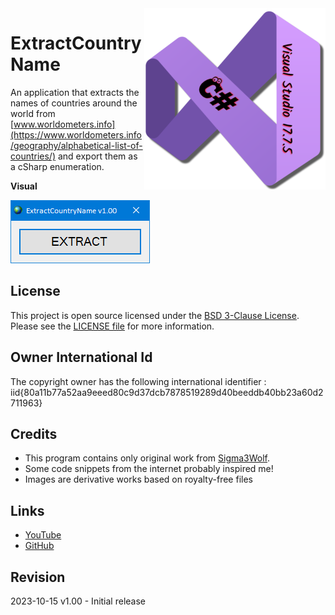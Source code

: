 <img src="/images/cSharp_17.7.5.png" align="right" height="290"/>

# ExtractCountryName

An application that extracts the names of countries around the world
from [www.worldometers.info](https://www.worldometers.info/geography/alphabetical-list-of-countries/)
and export them as a cSharp enumeration.

**Visual**

![ExtractCountryName output](images/visual.png)

## License

This project is open source licensed under the [BSD 3-Clause License](https://opensource.org/license/bsd-3-clause/).
Please see the [LICENSE file](/LICENSE.txt) for more information.

## Owner International Id

The copyright owner has the following international identifier :
iid{80a11b77a52aa9eeed80c9d37dcb7878519289d40beeddb40bb23a60d2711963}

## Credits

- This program contains only original work from [Sigma3Wolf](https://github.com/GeneticWolf).
- Some code snippets from the internet probably inspired me!
- Images are derivative works based on royalty-free files

## Links

- [YouTube](https://youtu.be/tdv2En6P58s/)
- [GitHub](https://github.com/Sigma3Wolf/DesktopApp/)

## Revision

2023-10-15 v1.00 - Initial release
